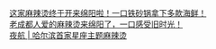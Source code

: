   
[这家麻辣烫终于开来绵阳啦！一口铁砂锅拿下多款海鲜！](http://www.dianyue.me/archives/398/oo44x1lxv878nnoj/)  
[老成都人爱的麻辣烫来绵阳了，一口感受旧时光！](http://www.dianyue.me/archives/492/i2skxcbyz0c3q0h6/)  
[夜航 | 哈尔滨首家星座主题麻辣烫](http://www.dianyue.me/archives/834/ote6r7njyxkl4mvx/)